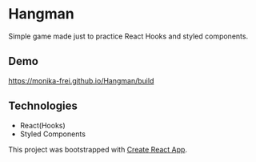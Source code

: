 # Hangman
Simple game made just to practice React Hooks and styled components.

## Demo

 https://monika-frei.github.io/Hangman/build
 
## Technologies

* React(Hooks)
* Styled Components

This project was bootstrapped with [Create React App](https://github.com/facebook/create-react-app).


